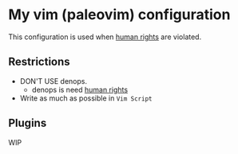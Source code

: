 # My vim (paleovim) configuration

This configuration is used when [human rights] are violated.

## Restrictions

- DON'T USE denops.
    - denops is need [human rights]
- Write as much as possible in `Vim Script`

## Plugins

WIP

[human rights]:https://github.com/mimikun/dotfiles/blob/master/docs/GLOSSARY.md#human-rights
